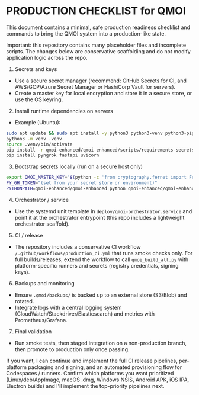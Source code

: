 PRODUCTION CHECKLIST for QMOI
=================================

This document contains a minimal, safe production readiness checklist and commands to bring the QMOI system into a production-like state.

Important: this repository contains many placeholder files and incomplete scripts. The changes below are conservative scaffolding and do not modify application logic across the repo.

1) Secrets and keys
  - Use a secure secret manager (recommend: GitHub Secrets for CI, and AWS/GCP/Azure Secret Manager or HashiCorp Vault for servers).
  - Create a master key for local encryption and store it in a secure store, or use the OS keyring.

2) Install runtime dependencies on servers
  - Example (Ubuntu):

```bash
sudo apt update && sudo apt install -y python3 python3-venv python3-pip git
python3 -m venv .venv
source .venv/bin/activate
pip install -r qmoi-enhanced/qmoi-enhanced/scripts/requirements-secrets.txt
pip install pyngrok fastapi uvicorn
```

3) Bootstrap secrets locally (run on a secure host only)

```bash
export QMOI_MASTER_KEY="$(python -c 'from cryptography.fernet import Fernet; print(Fernet.generate_key().decode())')"
PY_GH_TOKEN="(set from your secret store or environment)"
PYTHONPATH=qmoi-enhanced/qmoi-enhanced python qmoi-enhanced/qmoi-enhanced/scripts/qmoi_bootstrap_secrets.py --github-token "$PY_GH_TOKEN" --confirm-write --create-git-helper
```

4) Orchestrator / service
  - Use the systemd unit template in `deploy/qmoi-orchestrator.service` and point it at the orchestrator entrypoint (this repo includes a lightweight orchestrator scaffold).

5) CI / release
  - The repository includes a conservative CI workflow `/.github/workflows/production_ci.yml` that runs smoke checks only. For full builds/releases, extend the workflow to call `qmoi_build_all.py` with platform-specific runners and secrets (registry credentials, signing keys).

6) Backups and monitoring
  - Ensure `.qmoi/backups/` is backed up to an external store (S3/Blob) and rotated.
  - Integrate logs with a central logging system (CloudWatch/Stackdriver/Elasticsearch) and metrics with Prometheus/Grafana.

7) Final validation
  - Run smoke tests, then staged integration on a non-production branch, then promote to production only once passing.

If you want, I can continue and implement the full CI release pipelines, per-platform packaging and signing, and an automated provisioning flow for Codespaces / runners. Confirm which platforms you want prioritized (Linux/deb/AppImage, macOS .dmg, Windows NSIS, Android APK, iOS IPA, Electron builds) and I'll implement the top-priority pipelines next.
